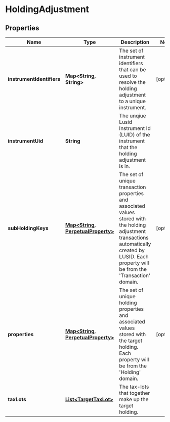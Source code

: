 

# HoldingAdjustment

## Properties

Name | Type | Description | Notes
------------ | ------------- | ------------- | -------------
**instrumentIdentifiers** | **Map&lt;String, String&gt;** | The set of instrument identifiers that can be used to resolve the holding adjustment to a unique instrument. |  [optional]
**instrumentUid** | **String** | The unqiue Lusid Instrument Id (LUID) of the instrument that the holding adjustment is in. | 
**subHoldingKeys** | [**Map&lt;String, PerpetualProperty&gt;**](PerpetualProperty.md) | The set of unique transaction properties and associated values stored with the holding adjustment transactions automatically created by LUSID. Each property will be from the &#39;Transaction&#39; domain. |  [optional]
**properties** | [**Map&lt;String, PerpetualProperty&gt;**](PerpetualProperty.md) | The set of unique holding properties and associated values stored with the target holding. Each property will be from the &#39;Holding&#39; domain. |  [optional]
**taxLots** | [**List&lt;TargetTaxLot&gt;**](TargetTaxLot.md) | The tax-lots that together make up the target holding. | 



